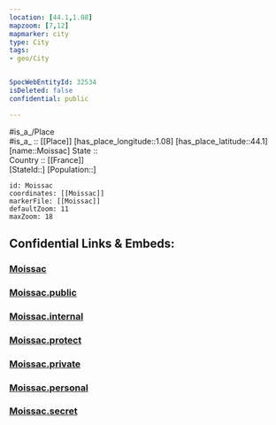 ```yaml
---
location: [44.1,1.08] 
mapzoom: [7,12] 
mapmarker: city 
type: City
tags:
- geo/City


SpocWebEntityId: 32534
isDeleted: false
confidential: public

---
```

#is_a_/Place  
#is_a_ :: [[Place]] 
[has_place_longitude::1.08] 
[has_place_latitude::44.1] 
[name::Moissac] 
State ::  
Country :: [[France]]  
[StateId::] 
[Population::] 



```leaflet
id: Moissac
coordinates: [[Moissac]] 
markerFile: [[Moissac]] 
defaultZoom: 11 
maxZoom: 18
```


## Confidential Links & Embeds: 

### [Moissac](/_Standards/Earth/Continent/Europe/Europe~West/France/regions~France/Occitanie/departments~Occitanie/Tarn-et-Garonne/communes~Tarn-et-Garonne/Castelsarrasin/cities~Castelsarrasin/Moissac.md) 

### [Moissac.public](/_public/Earth/Continent/Europe/Europe~West/France/regions~France/Occitanie/departments~Occitanie/Tarn-et-Garonne/communes~Tarn-et-Garonne/Castelsarrasin/cities~Castelsarrasin/Moissac.public.md) 

### [Moissac.internal](/_internal/Earth/Continent/Europe/Europe~West/France/regions~France/Occitanie/departments~Occitanie/Tarn-et-Garonne/communes~Tarn-et-Garonne/Castelsarrasin/cities~Castelsarrasin/Moissac.internal.md) 

### [Moissac.protect](/_protect/Earth/Continent/Europe/Europe~West/France/regions~France/Occitanie/departments~Occitanie/Tarn-et-Garonne/communes~Tarn-et-Garonne/Castelsarrasin/cities~Castelsarrasin/Moissac.protect.md) 

### [Moissac.private](/_private/Earth/Continent/Europe/Europe~West/France/regions~France/Occitanie/departments~Occitanie/Tarn-et-Garonne/communes~Tarn-et-Garonne/Castelsarrasin/cities~Castelsarrasin/Moissac.private.md) 

### [Moissac.personal](/_personal/Earth/Continent/Europe/Europe~West/France/regions~France/Occitanie/departments~Occitanie/Tarn-et-Garonne/communes~Tarn-et-Garonne/Castelsarrasin/cities~Castelsarrasin/Moissac.personal.md) 

### [Moissac.secret](/_secret/Earth/Continent/Europe/Europe~West/France/regions~France/Occitanie/departments~Occitanie/Tarn-et-Garonne/communes~Tarn-et-Garonne/Castelsarrasin/cities~Castelsarrasin/Moissac.secret.md)

